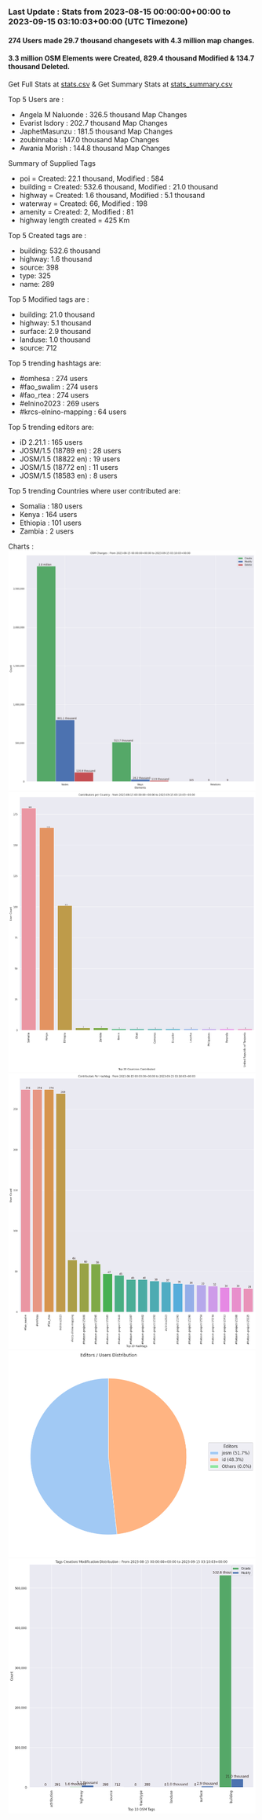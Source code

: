 ### Last Update : Stats from 2023-08-15 00:00:00+00:00 to 2023-09-15 03:10:03+00:00 (UTC Timezone)

#### 274 Users made 29.7 thousand changesets with 4.3 million map changes.
#### 3.3 million OSM Elements were Created, 829.4 thousand Modified & 134.7 thousand Deleted.
Get Full Stats at [stats.csv](/stats/elinino2023/Daily/stats.csv)
 & Get Summary Stats at [stats_summary.csv](/stats/elinino2023/Daily/stats_summary.csv)

Top 5 Users are : 
- Angela M Naluonde : 326.5 thousand Map Changes
- Evarist Isdory : 202.7 thousand Map Changes
- JaphetMasunzu : 181.5 thousand Map Changes
- zoubinnaba : 147.0 thousand Map Changes
- Awania Morish : 144.8 thousand Map Changes

Summary of Supplied Tags
- poi = Created: 22.1 thousand, Modified : 584
- building = Created: 532.6 thousand, Modified : 21.0 thousand
- highway = Created: 1.6 thousand, Modified : 5.1 thousand
- waterway = Created: 66, Modified : 198
- amenity = Created: 2, Modified : 81
- highway length created = 425 Km


Top 5 Created tags are :
- building: 532.6 thousand
- highway: 1.6 thousand
- source: 398
- type: 325
- name: 289


Top 5 Modified tags are :
- building: 21.0 thousand
- highway: 5.1 thousand
- surface: 2.9 thousand
- landuse: 1.0 thousand
- source: 712


Top 5 trending hashtags are:
- #omhesa : 274 users
- #fao_swalim : 274 users
- #fao_rtea : 274 users
- #elnino2023 : 269 users
- #krcs-elnino-mapping : 64 users


Top 5 trending editors are:
- iD 2.21.1 : 165 users
- JOSM/1.5 (18789 en) : 28 users
- JOSM/1.5 (18822 en) : 19 users
- JOSM/1.5 (18772 en) : 11 users
- JOSM/1.5 (18583 en) : 8 users


Top 5 trending Countries where user contributed are:
- Somalia : 180 users
- Kenya : 164 users
- Ethiopia : 101 users
- Zambia : 2 users


 Charts : 
![Alt text](./stats_osm_changes.png) 
![Alt text](./stats_users_per_country.png) 
![Alt text](./stats_users_per_hashtag.png) 
![Alt text](./stats_editors_pie_chart.png) 
![Alt text](./stats_tags.png) 
